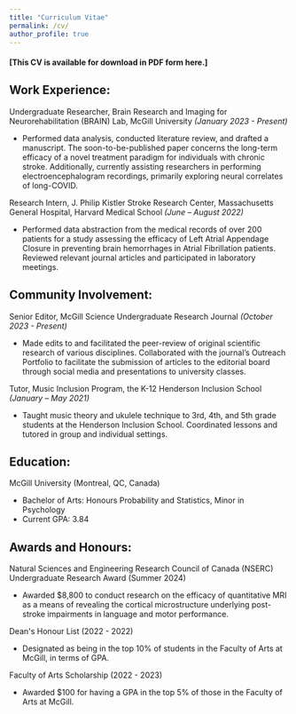 ```yaml
---
title: "Curriculum Vitae"
permalink: /cv/
author_profile: true
---
```

#### [This CV is available for download in PDF form here.]

Work Experience:
---
Undergraduate Researcher, Brain Research and Imaging for Neurorehabilitation (BRAIN) Lab, 
McGill University *(January 2023 - Present)*
* Performed data analysis, conducted literature review, and drafted a manuscript. The soon-to-be-published paper concerns the long-term efficacy of a novel treatment paradigm for individuals with chronic stroke. Additionally, currently assisting researchers in performing electroencephalogram recordings, primarily exploring neural correlates of long-COVID.

Research Intern, J. Philip Kistler Stroke Research Center, Massachusetts General Hospital, Harvard Medical School *(June – August 2022)*
* Performed data abstraction from the medical records of over 200 patients for a study assessing the efficacy of Left Atrial Appendage Closure in preventing brain hemorrhages in Atrial Fibrillation patients. Reviewed relevant journal articles and participated in laboratory meetings.


Community Involvement:
---
Senior Editor, McGill Science Undergraduate Research Journal *(October 2023 - Present)*
* Made edits to and facilitated the peer-review of original scientific research of various disciplines. Collaborated with the journal’s Outreach Portfolio to facilitate the submission of articles to the editorial board through social media and presentations to university classes.

Tutor, Music Inclusion Program, the K-12 Henderson Inclusion School *(January – May 2021)*
* Taught music theory and ukulele technique to 3rd, 4th, and 5th grade students at the Henderson Inclusion School. Coordinated lessons and tutored in group and individual settings.


Education:
---
McGill University (Montreal, QC, Canada)
* Bachelor of Arts: Honours Probability and Statistics, Minor in Psychology
* Current GPA: 3.84


Awards and Honours:
---
Natural Sciences and Engineering Research Council of Canada (NSERC) Undergraduate Research Award (Summer 2024)
* Awarded $8,800 to conduct research on the efficacy of quantitative MRI as a means of revealing the cortical microstructure underlying post-stroke impairments in language and motor performance.

Dean's Honour List (2022 - 2022)
* Designated as being in the top 10% of students in the Faculty of Arts at McGill, in terms of GPA. 

Faculty of Arts Scholarship (2022 - 2023)
* Awarded $100 for having a GPA in the top 5% of those in the Faculty of Arts at McGill.





